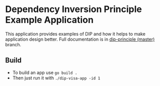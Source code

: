 # Dependency Inversion Principle Example Application

This application provides examples of DIP and how it helps to make application design better.
Full documentation is in [dip-principle (master)](https://github.com/idexter/dip-visa-app/tree/master) branch.

## Build

- To build an app use `go build .`
- Then just run it with `./dip-visa-app -id 1`

